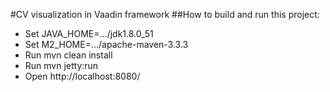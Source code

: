 #CV visualization in Vaadin framework
##How to build and run this project:
- Set JAVA_HOME=.../jdk1.8.0_51
- Set M2_HOME=.../apache-maven-3.3.3
- Run mvn clean install
- Run mvn jetty:run
- Open http://localhost:8080/
